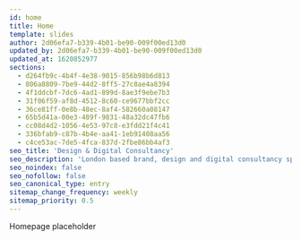 ```yaml
---
id: home
title: Home
template: slides
author: 2d06efa7-b339-4b01-be90-009f00ed13d0
updated_by: 2d06efa7-b339-4b01-be90-009f00ed13d0
updated_at: 1620852977
sections:
  - d264fb9c-4b4f-4e38-9015-856b98b6d813
  - 806a8809-7be9-44d2-8ff5-27c8ae4a8394
  - 4f1ddcbf-7dc6-4ad1-899d-8ae3f9ebe7b3
  - 31f06f59-af8d-4512-8c60-ce9677bbf2cc
  - 36ce81ff-0e8b-48ec-8af4-582660a08147
  - 65b5d41a-00e3-489f-9831-48a32dc47fb6
  - cc08d4d2-1056-4e53-97c8-e3fdd21f4c41
  - 336bfab9-c87b-4b4e-aa41-1eb91408aa56
  - c4ce53ac-7de5-4fca-837d-2fbe86bb4af3
seo_title: 'Design & Digital Consultancy'
seo_description: 'London based brand, design and digital consultancy specialising in the creation of highly considered brand identities, their application to a full range of media with a specialism in the digital environment'
seo_noindex: false
seo_nofollow: false
seo_canonical_type: entry
sitemap_change_frequency: weekly
sitemap_priority: 0.5
---
```

Homepage placeholder
